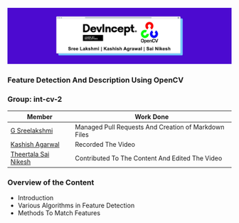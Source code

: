 ![cover](https://github.com/sreelakshmig009/Intern-Work/blob/feature_detection/int-cv-2/Feature%20Detection%20And%20Description%20in%20OpenCV/Images/DevIncept.jpeg)

### Feature Detection And Description Using OpenCV

### Group: int-cv-2

|Member|Work Done|
|-|-|
|[G Sreelakshmi](https://github.com/suvrashaw?tab=repositories)|Managed Pull Requests And Creation of Markdown Files|
|[Kashish Agarwal](https://github.com/kashish-ag)|Recorded The Video|
|[Theertala Sai Nikesh](https://github.com/SaiNikesh29)|Contributed To The Content And Edited The Video|

### Overview of the Content

- Introduction
- Various Algorithms in Feature Detection
- Methods To Match Features
